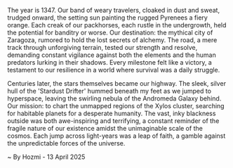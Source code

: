 
The year is 1347.  Our band of weary travelers, cloaked in dust and sweat, trudged onward, the setting sun painting the rugged Pyrenees a fiery orange.  Each creak of our packhorses, each rustle in the undergrowth, held the potential for banditry or worse.  Our destination: the mythical city of Zaragoza, rumored to hold the lost secrets of alchemy.  The road, a mere track through unforgiving terrain, tested our strength and resolve, demanding constant vigilance against both the elements and the human predators lurking in their shadows.  Every milestone felt like a victory, a testament to our resilience in a world where survival was a daily struggle.

Centuries later, the stars themselves became our highway.  The sleek, silver hull of the 'Stardust Drifter' hummed beneath my feet as we jumped to hyperspace, leaving the swirling nebula of the Andromeda Galaxy behind.  Our mission: to chart the unmapped regions of the Xylos cluster, searching for habitable planets for a desperate humanity.  The vast, inky blackness outside was both awe-inspiring and terrifying, a constant reminder of the fragile nature of our existence amidst the unimaginable scale of the cosmos.  Each jump across light-years was a leap of faith, a gamble against the unpredictable forces of the universe.

~ By Hozmi - 13 April 2025
